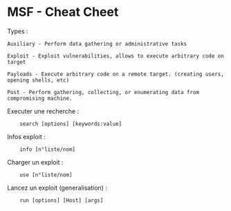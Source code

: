 # MSF - Cheat Cheet
Types : 

    Auxiliary - Perform data gathering or administrative tasks
    
    Exploit - Exploit vulnerabilities, allows to execute arbitrary code on target
    
    Payloads - Execute arbitrary code on a remote target. (creating users, opening shells, etc)
    
    Post - Perform gathering, collecting, or enumerating data from compromising machine.
    
Executer une recherche :
```
    search [options] [keywords:value]
```

Infos exploit :
```
    info [n°liste/nom]
```

Charger un exploit :
```
    use [n°liste/nom]
```

Lancez un exploit (generalisation) :
```
    run [options] [Host] [args]
```